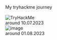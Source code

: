 My tryhackme journey <br> <br>
<img src="https://tryhackme-badges.s3.amazonaws.com/DrakonIsterwall.png" alt="TryHackMe"> <br>
around 10.07.2023
<br>
![image](https://github.com/DrakonIsterwall/DrakonIsterwall/assets/117237001/48a588be-e956-4985-bdd4-5451160e0f32) <br>
around 01.08.2023
